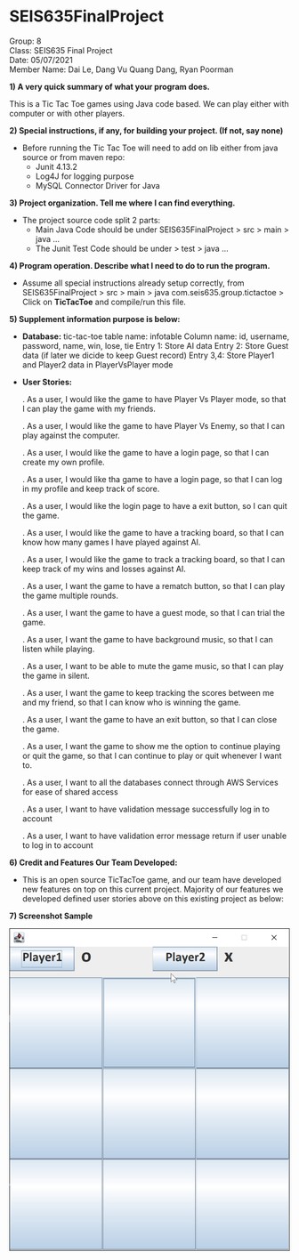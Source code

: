 # SEIS635FinalProject

Group: 8 <br>
Class: SEIS635 Final Project <br>
Date: 05/07/2021 <br>
Member Name: Dai Le, Dang Vu Quang Dang, Ryan Poorman <br>

**1) A very quick summary of what your program does.**

This is a Tic Tac Toe games using Java code based. We can play either with computer or with other players.

**2) Special instructions, if any, for building your project. (If not, say none)**

* Before running the Tic Tac Toe will need to add on lib either from java source or from maven repo:
    * Junit 4.13.2
    * Log4J for logging purpose
    * MySQL Connector Driver for Java

**3) Project organization. Tell me where I can find everything.**

* The project source code split 2 parts:
    * Main Java Code should be under SEIS635FinalProject > src > main > java ...
    * The Junit Test Code should be under > test > java ...

**4) Program operation.  Describe what I need to do to run the program.**

* Assume all special instructions already setup correctly,
  from SEIS635FinalProject > src > main > java com.seis635.group.tictactoe > Click on **TicTacToe** and compile/run this file.


**5) Supplement information purpose is below:**

* **Database:** tic-tac-toe
  table name: infotable
  Column name: id, username, password, name, win, lose, tie
  Entry 1: Store AI data
  Entry 2: Store Guest data (if later we dicide to keep Guest record)
  Entry 3,4: Store Player1 and Player2 data in PlayerVsPlayer mode
  <br>
* **User Stories:**

  . As a user, I would like the game to have Player Vs Player mode, so that I can play the game with my friends.

  . As a user, I would like the game to have Player Vs Enemy, so that I can play against the computer.

  . As a user, I would like the game to have a login page, so that I can create my own profile.

  . As a user, I would like tha game to have a login page, so that I can log in my profile and keep track of score.

  . As a user, I would like the login page to have a exit button, so I can quit the game.

  . As a user, I would like the game to have a tracking board, so that I can know how many games I have played against AI.

  . As a user, I would like the game to track a tracking board, so that I can keep track of my wins and losses against AI.

  . As a user, I want the game to have a rematch button, so that I can play the game multiple rounds.

  . As a user, I want the game to have a guest mode, so that I can trial the game.

  . As a user, I want the game to have background music, so that I can listen while playing.

  . As a user, I want to be able to mute the game music, so that I can play the game in silent.

  . As a user, I want the game to keep tracking the scores between me and my friend, so that I can know who is winning the game.

  . As a user, I want the game to have an exit button, so that I can close the game.

  . As a user, I want the game to show me the option to continue playing or quit the game, so that I can continue to play or quit whenever I want to.

  . As a user, I want to all the databases connect through AWS Services for ease of shared access

  . As a user, I want to have validation message successfully log in to account

  . As a user, I want to have validation error message return if user unable to log in to account

**6) Credit and Features Our Team Developed:**

* This is an open source TicTacToe game, and our team have developed new features on top on this current project. Majority of our features we developed defined user stories above on this existing project as below: <br>

**7) Screenshot Sample**

![alt text](https://github.com/dang1840/SEIS635FinalProject/blob/main/screenshot/TicTacToe_Screenshot.jpg)


